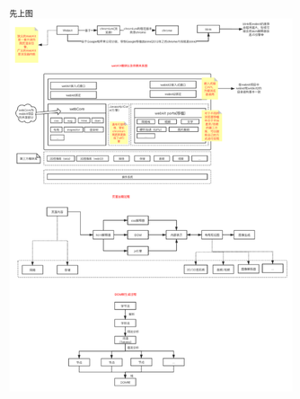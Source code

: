 <!--
 * @Date: 2020-10-12 12:00:21
 * @LastEditors: hu.wenjun
 * @LastEditTime: 2020-10-14 10:12:03
-->
先上图
![](./webkit所有图.png)